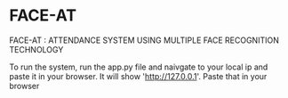 # FACE-AT
FACE-AT : ATTENDANCE SYSTEM USING MULTIPLE FACE RECOGNITION TECHNOLOGY

To run the system, run the app.py file and naivgate to your local ip and paste it in your browser.
It will show 'http://127.0.0.1'.
Paste that in your browser
